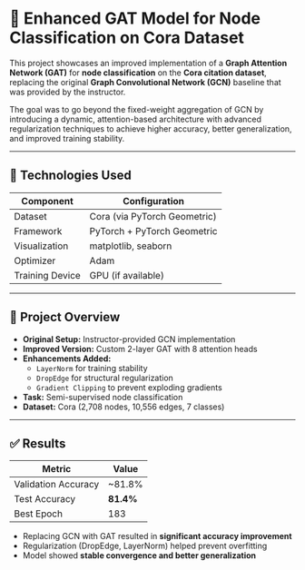 # 🚀 Enhanced GAT Model for Node Classification on Cora Dataset

This project showcases an improved implementation of a **Graph Attention Network (GAT)** for **node classification** on the **Cora citation dataset**, replacing the original **Graph Convolutional Network (GCN)** baseline that was provided by the instructor.

The goal was to go beyond the fixed-weight aggregation of GCN by introducing a dynamic, attention-based architecture with advanced regularization techniques to achieve higher accuracy, better generalization, and improved training stability.

---

## 🧠 Technologies Used

| Component       | Configuration                  |
|----------------|----------------------------------|
| Dataset         | Cora (via PyTorch Geometric)    |
| Framework       | PyTorch + PyTorch Geometric     |
| Visualization   | matplotlib, seaborn             |
| Optimizer       | Adam                            |
| Training Device | GPU (if available)              |

---

## 🧪 Project Overview

- **Original Setup:** Instructor-provided GCN implementation  
- **Improved Version:** Custom 2-layer GAT with 8 attention heads  
- **Enhancements Added:**
  - `LayerNorm` for training stability  
  - `DropEdge` for structural regularization  
  - `Gradient Clipping` to prevent exploding gradients  
- **Task:** Semi-supervised node classification  
- **Dataset:** Cora (2,708 nodes, 10,556 edges, 7 classes)

---

## ✅ Results

| Metric        | Value         |
|---------------|---------------|
| Validation Accuracy | ~81.8%     |
| Test Accuracy       | **81.4%**  |
| Best Epoch          | 183        |

- Replacing GCN with GAT resulted in **significant accuracy improvement**  
- Regularization (DropEdge, LayerNorm) helped prevent overfitting  
- Model showed **stable convergence and better generalization**
